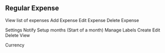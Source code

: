 Regular Expense
---------------
View list of expenses
Add Expense
Edit Expense
Delete Expense

Settings
  Notify
  Setup months (Start of a month)
  Manage Labels
	Create
	Edit
	Delete
	View
	
  Currency

	